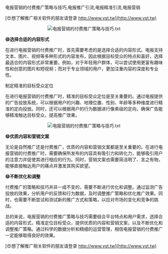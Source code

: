电报营销的付费推广策略与技巧,电报推广引流,电报精准引流,电报营销

[😍想了解推广相关软件的朋友请登录 http://www.vst.tw](http://www.vst.tw)

 <center><img src="https://vst.tw/MP4/tuiguang/png/7.png" alt="电报营销的付费推广策略与技巧.txt"></center>

**😄选择合适的内容形式**

在进行电报营销的付费推广时，首先需要考虑的是选择合适的内容形式。电报支持文本、图片、视频等多种形式的内容发布，因此根据目标受众的特点和喜好，选择最适合的内容形式非常重要。例如，对于年轻用户群体，可以尝试使用更富有趣味性和创意的图片和短视频；而对于专业领域的用户，更加注重内容的深度和专业性。

制定精准的目标受众定位

在进行电报营销的付费推广时，精准的目标受众定位是至关重要的。通过电报提供的广告投放系统，可以根据用户的兴趣、地理位置、性别、年龄等多种维度进行精准的定向投放。同时，还可以根据用户的行为数据进行像素级的定向，确保广告能够精准触达目标受众，提高推广效果。

 <center><img src="https://vst.tw/MP4/tuiguang/png/3.png" alt="电报营销的付费推广策略与技巧.txt"></center>

**😄优质内容和营销文案**

无论是自然推广还是付费推广，优质的内容和营销文案都是至关重要的。在进行电报营销的付费推广时，需要确保所发布的内容具有吸引力和转化力，能够吸引用户的注意力并促使其进行相应的行为。同时，营销文案也需要简洁明了、言之有物，能够直接触达用户的痛点并激发其购买欲望。

**😄不断优化和调整**

付费推广的策略和技巧并非一成不变的，需要不断进行优化和调整。通过监测广告投放的效果，分析用户的反馈和行为数据，及时调整推广策略和优化推广效果。同时，也需要不断尝试和测试新的推广方式和策略，以应对市场的变化和竞争的挑战。

总的来说，电报营销的付费推广策略与技巧需要结合平台特点和用户需求，选择合适的内容形式，精准定位目标受众，提供优质的内容和营销文案，以及不断优化和调整推广策略。通过科学的数据分析和精细的运营管理，相信电报营销的付费推广一定能够取得良好的效果。

[😍想了解推广相关软件的朋友请登录 http://www.vst.tw](http://www.vst.tw)



